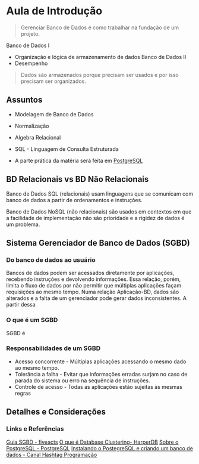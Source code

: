 # Aula de Introdução

> Gerenciar Banco de Dados é como trabalhar na fundação de um projeto.

Banco de Dados I 
- Organização e lógica de armazenamento de dados
Banco de Dados II
- Desempenho

> Dados são armazenados porque precisam ser usados e por isso precisam ser organizados.
## Assuntos
- Modelagem de Banco de Dados
- Normalização
- Algebra Relacional
- SQL - Linguagem de Consulta Estruturada

- A parte prática da matéria será feita em [PostgreSQL](https://www.postgresql.org)
## BD Relacionais vs BD Não Relacionais
Banco de Dados SQL (relacionais) usam linguagens que se comunicam com banco de dados a partir de ordenamentos e instruções.

Banco de Dados NoSQL (não relacionais) são usados em contextos em que a facilidade de implementação não são prioridade e a rigidez de dados é um problema.

## Sistema Gerenciador de Banco de Dados (SGBD)
### Do banco de dados ao usuário
Bancos de dados podem ser acessados diretamente por aplicações, recebendo instruções e devolvendo informações. Essa relação, porém, limita o fluxo de dados por não permitir que múltiplas aplicações façam requisições ao mesmo tempo. Numa relação Aplicação-BD, dados são alterados e a falta de um gerenciador pode gerar dados inconsistentes.
A partir dessa 
### O que é um SGBD
SGBD é 
### Responsabilidades de um SGBD
- Acesso concorrente - Múltiplas aplicações acessando o mesmo dado ao mesmo tempo.
- Tolerância a falha - Evitar que informações erradas surjam no caso de parada do sistema ou erro na sequência de instruções.
- Controle de acesso - Todas as aplicações estão sujeitas às mesmas regras
## Detalhes e Considerações
### Links e Referências
[Guia SGBD - fiveacts](https://www.fiveacts.com.br/sgbd)
[O que é Database Clustering- HarperDB](https://www.harperdb.io/post/what-is-database-clustering#:~:text=Clustering%20with%20HarperDB-,What%20is%20a%20database%20cluster%3F,database%20server%20called%20the%20master.)
[Sobre o PostgreSQL - PostgreSQL](https://www.postgresql.org/about/)
[Instalando o PostegreSQL e criando um banco de dados - Canal Hashtag Programação](https://youtu.be/L_2l8XTCPAE?si=26VFnS2mN6-xplWL)
